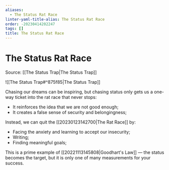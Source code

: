 ```yaml
---
aliases:
  - The Status Rat Race
linter-yaml-title-alias: The Status Rat Race
order: -20230414202247
tags: []
title: The Status Rat Race
---
```


# The Status Rat Race

Source: [[The Status Trap|The Status Trap]]

![[The Status Trap#^875f85|The Status Trap]]

Chasing our dreams can be inspiring, but chasing status only gets us a one-way ticket into the rat race that never stops:
- It reinforces the idea that we are not good enough;
- It creates a false sense of security and belongingness;

Instead, we can quit the [[20230123142700|The Rat Race]] by:
- Facing the anxiety and learning to accept our insecurity;
- Writing;
- Finding meaningful goals;

This is a prime example of [[20221113145808|Goodhart's Law]] — the status becomes the target, but it is only one of many measurements for your success.
